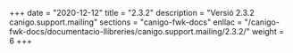+++
date        = "2020-12-12"
title       = "2.3.2"
description = "Versió 2.3.2 canigo.support.mailing"
sections    = "canigo-fwk-docs"
enllac		= "/canigo-fwk-docs/documentacio-llibreries/canigo.support.mailing/2.3.2/"
weight		= 6
+++
